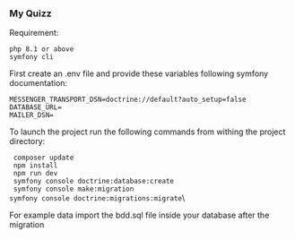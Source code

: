 ### My Quizz

Requirement:
```
php 8.1 or above
symfony cli 
```

First create an .env file and provide these variables following symfony documentation:
```
MESSENGER_TRANSPORT_DSN=doctrine://default?auto_setup=false
DATABASE_URL=
MAILER_DSN=
```

To launch the project run the following commands from withing the project directory:

` composer update`\
` npm install`\
` npm run dev`\
` symfony console doctrine:database:create`\
` symfony console make:migration`\
` symfony console doctrine:migrations:migrate `\


For example data import the bdd.sql file inside your database after the migration